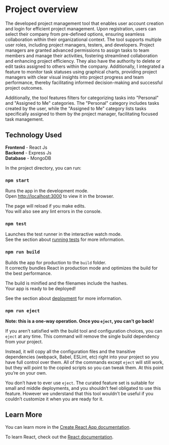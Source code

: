 # Project overview

The developed project management tool that enables user account creation and login for efficient project management. Upon registration, users can select their company from pre-defined options, ensuring seamless collaboration within their organizational context. The tool supports multiple user roles, including project managers, testers, and developers. Project managers are granted advanced permissions to assign tasks to team members and manage their activities, fostering streamlined collaboration and enhancing project efficiency. They also have the authority to delete or edit tasks assigned to others within the company. Additionally, I integrated a feature to monitor task statuses using graphical charts, providing project managers with clear visual insights into project progress and team performance, thereby facilitating informed decision-making and successful project outcomes.

Additionally, the tool features filters for categorizing tasks into "Personal" and "Assigned to Me" categories. The "Personal" category includes tasks created by the user, while the "Assigned to Me" category lists tasks specifically assigned to them by the project manager, facilitating focused task management.

## Technology Used

**Frontend** - React Js  
**Backend** - Express Js  
**Database** - MongoDB

In the project directory, you can run:

### `npm start`

Runs the app in the development mode.\
Open [http://localhost:3000](http://localhost:3000) to view it in the browser.

The page will reload if you make edits.\
You will also see any lint errors in the console.

### `npm test`

Launches the test runner in the interactive watch mode.\
See the section about [running tests](https://facebook.github.io/create-react-app/docs/running-tests) for more information.

### `npm run build`

Builds the app for production to the `build` folder.\
It correctly bundles React in production mode and optimizes the build for the best performance.

The build is minified and the filenames include the hashes.\
Your app is ready to be deployed!

See the section about [deployment](https://facebook.github.io/create-react-app/docs/deployment) for more information.

### `npm run eject`

**Note: this is a one-way operation. Once you `eject`, you can’t go back!**

If you aren’t satisfied with the build tool and configuration choices, you can `eject` at any time. This command will remove the single build dependency from your project.

Instead, it will copy all the configuration files and the transitive dependencies (webpack, Babel, ESLint, etc) right into your project so you have full control over them. All of the commands except `eject` will still work, but they will point to the copied scripts so you can tweak them. At this point you’re on your own.

You don’t have to ever use `eject`. The curated feature set is suitable for small and middle deployments, and you shouldn’t feel obligated to use this feature. However we understand that this tool wouldn’t be useful if you couldn’t customize it when you are ready for it.

## Learn More

You can learn more in the [Create React App documentation](https://facebook.github.io/create-react-app/docs/getting-started).

To learn React, check out the [React documentation](https://reactjs.org/).
